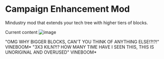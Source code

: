 # Campaign Enhancement Mod
Mindustry mod that extends your tech tree with higher tiers of blocks.

Current content
![image](https://user-images.githubusercontent.com/85242532/180362128-289b6804-66ec-40fc-99bd-97c54213bf74.png)














"OMG WHY BIGGER BLOCKS, CAN'T YOU THINK OF ANYTHING ELSE!?!?!" VINEBOOM*
"3X3 KILN?!? HOW MANY TIME HAVE I SEEN THIS, THIS IS UNORIGINAL AND OVERUSED" VINEBOOM*
